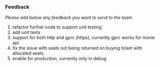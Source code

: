 ### Feedback

*Please add below any feedback you want to send to the team*

1) refactor further code to support unit testing
2) add unit tests
3) support for both http and gprc (https), currently gprc works for movie api
4) fix the issue with seats not being returned on buying ticket with allocated seats.
5) enable for production, currently only in debug

